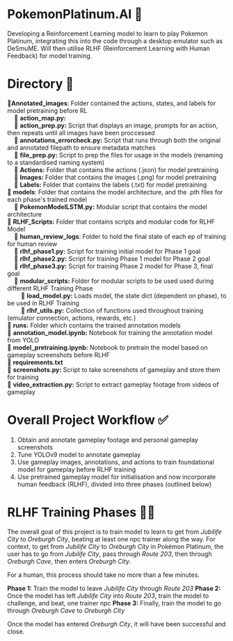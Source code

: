 # PokemonPlatinum.AI 👾
Developing a Reinforcement Learning model to learn to play Pokemon Platinum, integrating this into the code through a desktop emulator such as DeSmuME. Will then utilise RLHF (Reinforcement Learning with Human Feedback) for model training.

# Directory 📍
📁**Annotated_images**: Folder contained the actions, states, and labels for model pretraining before RL<br>
&nbsp;&nbsp;&nbsp;&nbsp;📄 **action_map.py:** <br>
&nbsp;&nbsp;&nbsp;&nbsp;📄 **action_prep.py:** Script that displays an image, prompts for an action, then repeats until all images have been proccessed <br>
&nbsp;&nbsp;&nbsp;&nbsp;📄 **annotations_errorcheck.py:** Script that runs through both the original and annotated filepath to ensure metadata matches<br>
&nbsp;&nbsp;&nbsp;&nbsp;📄 **file_prep.py:** Script to prep the files for usage in the models (renaming to a standardised naming system)<br>
&nbsp;&nbsp;&nbsp;&nbsp;📁 **Actions:** Folder that contains the actions (.json) for model pretraining <br>
&nbsp;&nbsp;&nbsp;&nbsp;📁 **Images:** Folder that contains the images (.png) for model pretraining<br>
&nbsp;&nbsp;&nbsp;&nbsp;📁 **Labels:** Folder that contains the labels (.txt) for model pretraining <br>
📁 **models**: Folder that contains the model architecture, and the .pth files for each phase's trained model <br>
&nbsp;&nbsp;&nbsp;&nbsp;📄 **PokemonModelLSTM.py:** Modular script that contains the model architecture<br>
📁 **RLHF_Scripts:** Folder that contains scripts and modular code for RLHF Model<br>
&nbsp;&nbsp;&nbsp;&nbsp;📁 **human_review_logs**: Folder to hold the final state of each ep of training for human review<br>
&nbsp;&nbsp;&nbsp;&nbsp;📄 **rlhf_phase1.py:** Script for training initial model for Phase 1 goal<br>
&nbsp;&nbsp;&nbsp;&nbsp;📄 **rlhf_phase2.py:** Script for training Phase 1 model for Phase 2 goal<br>
&nbsp;&nbsp;&nbsp;&nbsp;📄 **rlhf_phase3.py:** Script for training Phase 2 model for Phase 3, final goal<br>
&nbsp;&nbsp;&nbsp;&nbsp;📁 **modular_scripts:** Folder for modular scripts to be used used during different RLHF Training Phase<br>
&nbsp;&nbsp;&nbsp;&nbsp;&nbsp;&nbsp;&nbsp;&nbsp;📄 **load_model.py:** Loads model, the state dict (dependent on phase), to be used in RLHF Training<br>
&nbsp;&nbsp;&nbsp;&nbsp;&nbsp;&nbsp;&nbsp;&nbsp;📄 **rlhf_utils.py:** Collection of functions used throughout training (emulator connection, actions, rewards, etc.)<br>
📁 **runs:** Folder which contains the trained annotation models<br>
📄 **annotation_model.ipynb:** Notebook for training the annotation model from YOLO<br>
📄 **model_pretraining.ipynb:** Notebook to pretrain the model based on gameplay screenshots before RLHF<br>
📄 **requirements.txt**<br>
📄 **screenshots.py:** Script to take screenshots of gameplay and store them for training<br>
📄 **video_extraction.py:** Script to extract gameplay footage from videos of gameplay<br>

# Overall Project Workflow ✅
1. Obtain and annotate gameplay footage and personal gameplay screenshots
2. Tune YOLOv9 model to annotate gameplay
3. Use gameplay images, annotations, and actions to train foundational model for gameplay before RLHF training
4. Use pretrained gameplay model for initialisation and now incorporate human feedback (RLHF), divided into three phases (outlined below)

# RLHF Training Phases 🏋🏽
The overall goal of this project is to train model to learn to get from *Jubilife City* to *Oreburgh City*, beating at least one npc trainer along the way. For context, to get from *Jubilife City* to *Oreburgh City* in Pokémon Platinum, the user has to go from *Jubilife City*, pass through *Route 203*, then through *Oreburgh Cave*, then enters *Oreburgh City*.

For a human, this process should take no more than a few minutes.

**Phase 1:** Train the model to leave *Jubilife City* through *Route 203* 
**Phase 2:** Once the model has left *Jubilife City* into *Route 203*, train the model to challenge, and beat, one trainer npc
**Phase 3:** Finally, train the model to go through *Oreburgh Cave* to *Oreburgh City*

Once the model has entered *Oreburgh City*, it will have been successful and close.


